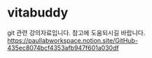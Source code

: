 # vitabuddy
git 관련 강의자료입니다. 참고에 도움되시길 바랍니다. <br>
https://paullabworkspace.notion.site/GitHub-435ec8074bcf4353afb947f601a030df
